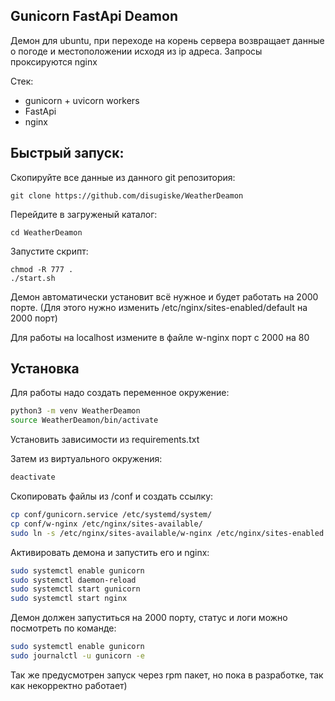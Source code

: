 ## Gunicorn FastApi Deamon
Демон для ubuntu, при переходе на корень сервера возвращает данные о погоде и местоположении исходя из ip адреса.
Запросы проксируются nginx

Стек:
 - gunicorn + uvicorn workers
 - FastApi
 - nginx

## Быстрый запуск:
Скопируйте все данные из данного git репозитория:
```shell
git clone https://github.com/disugiske/WeatherDeamon
```
Перейдите в загруженый каталог:
```shell
cd WeatherDeamon
```
Запустите скрипт:
```shell
chmod -R 777 .
./start.sh
```
Демон автоматически установит всё нужное и будет работать на 2000 порте. (Для этого нужно изменить /etc/nginx/sites-enabled/default на 2000 порт)

Для работы на localhost измените в файле w-nginx порт с 2000 на 80

## Установка
Для работы надо создать переменное окружение:

```sh
python3 -m venv WeatherDeamon
source WeatherDeamon/bin/activate
```
Установить зависимости из requirements.txt

Затем из виртуального окружения:

```sh
deactivate
```

Скопировать файлы из /conf и создать ссылку:

```sh
cp conf/gunicorn.service /etc/systemd/system/
cp conf/w-nginx /etc/nginx/sites-available/
sudo ln -s /etc/nginx/sites-available/w-nginx /etc/nginx/sites-enabled
```

Активировать демона и запустить его и nginx:
```sh
sudo systemctl enable gunicorn
sudo systemctl daemon-reload
sudo systemctl start gunicorn
sudo systemctl start nginx
```

Демон должен запуститься на 2000 порту, статус и логи можно посмотреть по команде:
```sh
sudo systemctl enable gunicorn
sudo journalctl -u gunicorn -e
```

Так же предусмотрен запуск через rpm пакет, но пока в разработке, так как некорректно работает)
